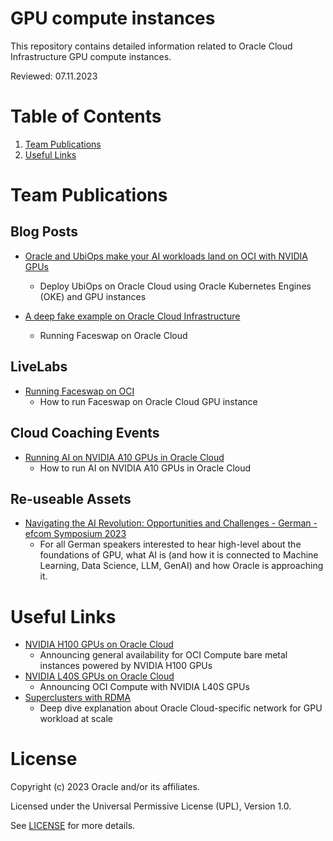 # GPU compute instances
 
This repository contains detailed information related to Oracle Cloud Infrastructure GPU compute instances.
 
Reviewed: 07.11.2023
 
# Table of Contents
 
1. [Team Publications](#team-publications)
2. [Useful Links](#useful-links)
 
# Team Publications
 
## Blog Posts
 
- [Oracle and UbiOps make your AI workloads land on OCI with NVIDIA GPUs](https://blogs.oracle.com/cloud-infrastructure/post/ubiops-ai-workloads-on-oci)
    - Deploy UbiOps on Oracle Cloud using Oracle Kubernetes Engines (OKE) and GPU instances

- [A deep fake example on Oracle Cloud Infrastructure](https://blogs.oracle.com/cloud-infrastructure/post/a-deepfake-example-on-oracle-cloud-infrastructure)
    - Running Faceswap on Oracle Cloud    

## LiveLabs
- [Running Faceswap on OCI](https://apexapps.oracle.com/pls/apex/r/dbpm/livelabs/view-workshop?wid=798&session=4731494759204)
    - How to run Faceswap on Oracle Cloud GPU instance

## Cloud Coaching Events
- [Running AI on NVIDIA A10 GPUs in Oracle Cloud](https://www.youtube.com/watch?v=auvNHWoblIA)
    - How to run AI on NVIDIA A10 GPUs in Oracle Cloud
 
 ## Re-useable Assets
- [Navigating the AI Revolution: Opportunities and Challenges - German - efcom Symposium 2023](https://www.youtube.com/watch?v=r_ZG2sUzhqo)
    - For all German speakers interested to hear high-level about the foundations of GPU, what AI is (and how it is connected to Machine Learning, Data Science, LLM, GenAI) and how Oracle is approaching it.

# Useful Links
 
- [NVIDIA H100 GPUs on Oracle Cloud](https://blogs.oracle.com/cloud-infrastructure/post/general-availability-oci-compute-nvidia-h100)
    - Announcing general availability for OCI Compute bare metal instances powered by NVIDIA H100 GPUs
- [NVIDIA L40S GPUs on Oracle Cloud](https://blogs.oracle.com/cloud-infrastructure/post/announcing-oci-compute-nvidia-l40s-gpus)
    - Announcing OCI Compute with NVIDIA L40S GPUs   
- [Superclusters with RDMA](https://blogs.oracle.com/cloud-infrastructure/post/superclusters-rdma-high-performance)
    - Deep dive explanation about Oracle Cloud-specific network for GPU workload at scale      

 
# License
 
Copyright (c) 2023 Oracle and/or its affiliates.
 
Licensed under the Universal Permissive License (UPL), Version 1.0.
 
See [LICENSE](https://github.com/oracle-devrel/technology-engineering/blob/main/LICENSE) for more details.
